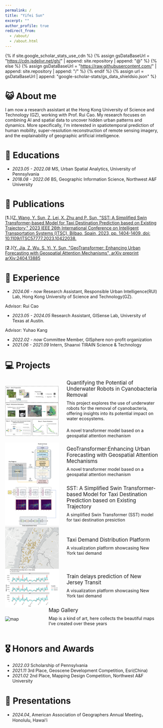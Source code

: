 ```yaml
---
permalink: /
title: "Yifei Sun"
excerpt: ""
author_profile: true
redirect_from: 
  - /about/
  - /about.html
---
```


{% if site.google_scholar_stats_use_cdn %}
{% assign gsDataBaseUrl = "https://cdn.jsdelivr.net/gh/" | append: site.repository | append: "@" %}
{% else %}
{% assign gsDataBaseUrl = "https://raw.githubusercontent.com/" | append: site.repository | append: "/" %}
{% endif %}
{% assign url = gsDataBaseUrl | append: "google-scholar-stats/gs_data_shieldsio.json" %}


# 😺 About me
  
I am now a research assistant at the Hong Kong University of Science and Technology (GZ), working with Prof. Rui Cao. My research focuses on combining AI and spatial data to uncover hidden urban patterns and dynamics. More specifically, I'm interested in spatiotemporal prediction of human mobility, super-resolution reconstruction of remote sensing imagery, and the explainability of geographic artificial intelligence.  

# 📖 Educations
- *2023.05 - 2022.08* MS, Urban Spatial Analytics, University of Pennsylvania
- *2018.08 - 2022.06* BS, Geographic Information Science, Northwest A&F University

# 📗 Publications 

[**1.**]([Z. Wang, Y. Sun, Z. Lei, X. Zhu and P. Sun, "SST: A Simplified Swin Transformer-based Model for Taxi Destination Prediction based on Existing Trajectory," 2023 IEEE 26th International Conference on Intelligent Transportation Systems (ITSC), Bilbao, Spain, 2023, pp. 1404-1409, doi: 10.1109/ITSC57777.2023.10422038.](https://scholar.google.com/citations?view_op=view_citation&hl=zh-CN&user=J49kATMAAAAJ&citation_for_view=J49kATMAAAAJ:u5HHmVD_uO8C) 

[**2.**]([Y. Jia, Z. Wu, S. Yi, Y. Sun, "GeoTransformer: Enhancing Urban Forecasting with Geospatial Attention Mechanisms", arXiv preprint arXiv:2404.13885](https://scholar.google.com/citations?view_op=view_citation&hl=zh-CN&user=J49kATMAAAAJ&citation_for_view=J49kATMAAAAJ:u-x6o8ySG0sC) 


# 📝 Experience 
- *2024.06 - now*      Research Assistant, Responsible Urban Intelligence(RUI) Lab, Hong Kong University of Science and Technology(GZ).

Advisor: Rui Cao
- *2023.05 - 2024.05*  Research Assistant, GISense Lab, University of Texas at Austin.

Advisor: Yuhao Kang
- *2022.02 - now*      Committee Member, GISphere non-profit organization
- *2021.06 - 2021.09*  Intern, Shaanxi TIRAIN Science & Technology

# 💻 Projects 
<div style="display: flex; align-items: center;">
  <img src="images/plot11.001.jpeg" alt="Quantifying" style="width: 35%; height: 35%; margin-right: 25px;"/>
  <div style="display: flex; flex-direction: column;">
    <a href="https://drive.google.com/file/d/1W03U_qFdNaPNj8fo57FOA7paRPP3td1s/view?usp=drive_link" style="font-size: 17px; text-decoration: none;">Quantifying the Potential of Underwater Robots in Cyanobacteria Removal</a>
    <p style="font-size: 14px; margin-top: 8px;">This project explores the use of underwater robots for the removal of cyanobacteria, offering insights into its potential impact on water ecosystems.</p>
    <p style="font-size: 14px; margin-top: 8px;">A novel transformer model based on a geospatial attention mechanism</p>
  </div>
</div>

<div style="display: flex; align-items: center;">
  <img src="images/geotransformer.png" alt="GeoTransformer" style="width: 35%; height: 35%; margin-right: 25px;"/>
  <div style="display: flex; flex-direction: column;">
    <a href="https://scholar.google.com/citations?view_op=view_citation&hl=zh-CN&user=J49kATMAAAAJ&citation_for_view=J49kATMAAAAJ:u-x6o8ySG0sC" style="font-size: 17px; text-decoration: none;">GeoTransformer:Enhancing Urban Forecasting with Geospatial Attention Mechanisms</a>
    <p style="font-size: 14px; margin-top: 8px;">A novel transformer model based on a geospatial attention mechanism</p>
  </div>
</div>

<div style="display: flex; align-items: center;">
  <img src="images/sst.png" alt="sst" style="width: 35%; height: 35%; margin-right: 25px;"/>
  <div style="display: flex; flex-direction: column;">
    <a href="https://ieeexplore.ieee.org/abstract/document/10422038" style="font-size: 17px; text-decoration: none;">SST: A Simplified Swin Transformer-based Model for Taxi Destination Prediction based on Existing Trajectory</a>
    <p style="font-size: 14px; margin-top: 8px;">A simplified Swin Transformer (SST) model for taxi destination presiction</p>
  </div>
</div>

<div style="display: flex; align-items: center;">
  <img src="images/taxi-demands.png" alt="sst" style="width: 35%; height: 35%; margin-right: 25px;"/>
  <div style="display: flex; flex-direction: column;">
    <a href="https://miaomiao612.github.io/taxi-demands-prediction-app/show.html" style="font-size: 17px; text-decoration: none;">Taxi Demand Distribution Platform</a>
    <p style="font-size: 14px; margin-top: 8px;">A visualization platform showcasing New York taxi demand</p>
  </div>
</div>

<div style="display: flex; align-items: center;">
  <img src="images/NJ.png" alt="sst" style="width: 35%; height: 35%; margin-right: 25px;"/>
  <div style="display: flex; flex-direction: column;">
    <a href="https://miaomiao612.github.io/Train-Delay-Prediction/" style="font-size: 17px; text-decoration: none;">Train delays prediction of New Jersey Transit</a>
    <p style="font-size: 14px; margin-top: 8px;">A visualization platform showcasing New York taxi demand</p>
  </div>
</div>

<div style="display: flex; align-items: center;">
  <img src="images/maps.jpg" alt="map" style="width: 35%; height: 35%; margin-right: 25px;"/>
  <div style="display: flex; flex-direction: column;">
    <a href="https://storymaps.arcgis.com/collections/0431acc382bd49b6b72eea3f6834936e" style="font-size: 17px; text-decoration: none;">Map Gallery</a>
    <p style="font-size: 14px; margin-top: 8px;">Map is a kind of art, here collects the beautiful maps I‘ve created over these years</p>
  </div>
</div>



# 🎖 Honors and Awards
- *2022.03*  Scholarship of Pennsylvania
- *2021.11*  3rd Place, Geoscene Development Competition, Esri(China)
- *2021.02*  2nd Place, Mapping Design Competition, Northwest A&F University


# 💬 Presentations
- *2024.04*, American Association of Geographers Annual Meeting，Honolulu, Hawai’i

